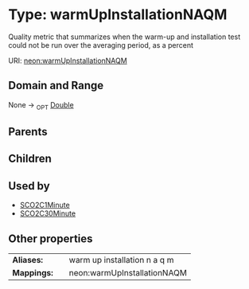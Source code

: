 
# Type: warmUpInstallationNAQM


Quality metric that summarizes when the warm-up and installation test could not be run over the averaging period, as a percent

URI: [neon:warmUpInstallationNAQM](https://data.neonscience.org/warmUpInstallationNAQM)


## Domain and Range

None ->  <sub>OPT</sub> [Double](types/Double.md)

## Parents


## Children


## Used by

 * [SCO2C1Minute](SCO2C1Minute.md)
 * [SCO2C30Minute](SCO2C30Minute.md)

## Other properties

|  |  |  |
| --- | --- | --- |
| **Aliases:** | | warm up installation n a q m |
| **Mappings:** | | neon:warmUpInstallationNAQM |

